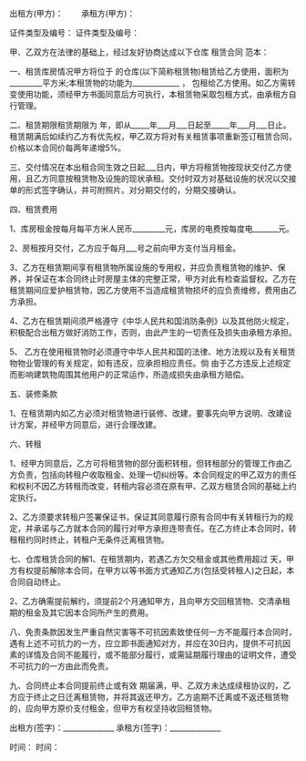 
 


出租方(甲方)：　　 承租方(甲方)：


证件类型及编号： 证件类型及编号：


甲、乙双方在法律的基础上，经过友好协商达成以下仓库
租赁合同
范本：


一、租赁库房情况甲方将位于 的仓库(以下简称租赁物)租赁给乙方使用，面积为_________平方米;本租赁物的功能为_____________ ， 包租给乙方使用。如乙方需转变使用功能，须经甲方书面同意后方可执行，本租赁物采取包租方式，由承租方自行管理。


二、租赁期限租赁期限为 年，即从_____年___月___日起至_____年___月___日止。租赁期满后如续约乙方有优先权，甲乙双方将对有关租赁事项重新签订租赁合同，价格以本合同价每两年递增5%。


三、交付情况在本出租合同生效之日起___日内，甲方将租赁物按现状交付乙方使用，且乙方同意按租赁物及设施的现状承租。交付时双方对基础设施的状况以交接单的形式签字确认，并可附照片。对分期交付的，分期交接确认。


四、租赁费用


1、库房租金按每月每平方米人民币_________元，库房的电费按每度电_______元。


2、房租按月交付，乙方应于每月___号之前向甲方支付当月租金。


3、乙方在租赁期间享有租赁物所属设施的专用权，并应负责租赁物的维护、保养，并保证在本合同终止时房屋主体的完整正常，甲方对此有检查监督权。乙方在租赁期间应爱护租赁物，因乙方使用不当造成租赁物损坏的应负责维修，费用由乙方承担。


4、乙方在租赁期间须严格遵守《中华人民共和国消防条例》以及其他防火规定，积极配合出租方做好消防工作，否则，由此产生的一切责任及损失由承租方承担。


5、 乙方在使用租赁物时必须遵守中华人民共和国的法律、地方法规以及有关租赁物物业管理的有关规定，如有违反，应承担相应责任。倘 由于乙方违反上述规定而影响建筑物周围其他用户的正常运作，所造成损失由承租方赔偿。


五、装修条款


1、在租赁期内如乙方必须对租赁物进行装修、改建，要事先向甲方说明、改建设计方案，并经甲方同意后，进行合理改建。


六、转租


1、经甲方同意后，乙方可将租赁物的部分面积转租，但转租部分的管理工作由乙方负责，包括向转租户收取租金、处理一切纠纷等。本合同规定的甲乙双方的责任和权利不因乙方转租而改变，转租内容必须在原有甲、乙双方租赁合同的基础上约定执行。


2、乙方须要求转租户签署保证书，保证其同意履行原有合同中有关转租行为的规定，并承诺与乙方就本合同的履行对甲方承担连带责任。在乙方终止本合同时，转租租约同时终止，转租户无条件迁离租赁物。


七、仓库租赁合同的解1、在租赁期内，若遇乙方欠交租金或其他费用超过 天，甲方有权提前解除本合同，在甲方以等书面方式通知乙方(包括受转租人)之日起，本合同自动终止。


2、乙方确需提前解约，须提前2个月通知甲方，且向甲方交回租赁物、交清承租期的租金及其它因本合同所产生的费用。


八、免责条款因发生严重自然灾害等不可抗因素致使任何一方不能履行本合同时，遇有上述不可抗力的一方，应立即书面通知对方，并应在30日内，提供不可抗因素的详情及合同不能履行，或不能部分履行，或需延期履行理由的证明文件，遭受不可抗力的一方由此而免责。


九、合同终止本合同提前终止或有效 期届满，甲、乙双方未达成续租协议的，乙方应于终止之日迁离租赁物，并将其返还甲方。乙方逾期不迁离或不返还租赁物的，应向甲方原价支付租金，但甲方有权坚持收回租赁物。


出租方(签字)：______________ 承租方(签字)：______________


时间： 时间：
 


 

 
 
 
 
 
  


  
 

  


  


  
 
 
 
 

